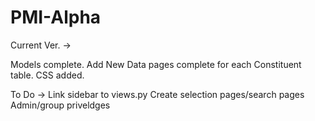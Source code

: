 # PMI-Alpha

Current Ver. -> 

Models complete.
Add New Data pages complete for each Constituent table.
CSS added.

To Do ->
Link sidebar to views.py
Create selection pages/search pages
Admin/group priveldges

